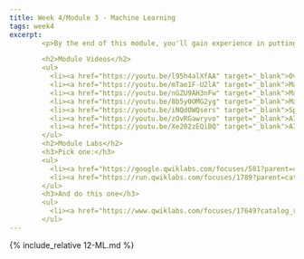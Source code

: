 ```yaml
---
title: Week 4/Module 3 - Machine Learning
tags: week4
excerpt: 
        <p>By the end of this module, you'll gain experience in putting machine learning services to work for you.</p> 

        <h2>Module Videos</h2>
        <ul>
          <li><a href="https://youtu.be/l95h4alXfAA" target="_blank">Overview of machine learning [3:47]</a></li>
          <li><a href="https://youtu.be/mTae1F-U2lA" target="_blank">Machine learning overview for cloud apps (1/3) [16:17]</a></li>
          <li><a href="https://youtu.be/nGZU9AH3nFw" target="_blank">Machine learning overview for cloud apps (2/3) [12:49]</a></li>
          <li><a href="https://youtu.be/8b5yOOMG2yg" target="_blank">Machine learning overview for cloud apps (3/3) [16:46]</a></li>
          <li><a href="https://youtu.be/iNQdOWQsers" target="_blank">Speech to Text API Demo [11:42]</a></li>
          <li><a href="https://youtu.be/zOvRGawryvo" target="_blank">AI Platform Demo (1/2) [14:53]</a></li>
          <li><a href="https://youtu.be/Xe202zEQiBQ" target="_blank">AI Platform Demo (2/2) [13:55]</a></li>
        </ul>
        <h2>Module Labs</h2>
        <h3>Pick one:</h3>
        <ul>
          <li><a href="https://google.qwiklabs.com/focuses/581?parent=catalog&qlcampaign=77-718-cloud-17" target="_blank">QwikLabs - AI Platform- Qwik Start (GSP076) [1 credit]</a></li>
          <li><a href="https://run.qwiklabs.com/focuses/1789?parent=catalog" target="_blank">QwikLabs (Alternate) - Scikit-learn Model Serving with Online Prediction Using AI Platform (GSP245) [5 credits]</a></li>
        </ul>
        <h3>And do this one</h3>
        <ul>
          <li><a href="https://www.qwiklabs.com/focuses/17649?catalog_rank=%7B%22rank%22%3A4%2C%22num_filters%22%3A0%2C%22has_search%22%3Atrue%7D&parent=catalog&search_id=9505302" target="_blank">Autoscaling TensorFlow Model Deployments with TF Serving and Kubernetes (GSP777) [7 credits]</a></li>
        </ul>
---  
```


{% include_relative 12-ML.md %}